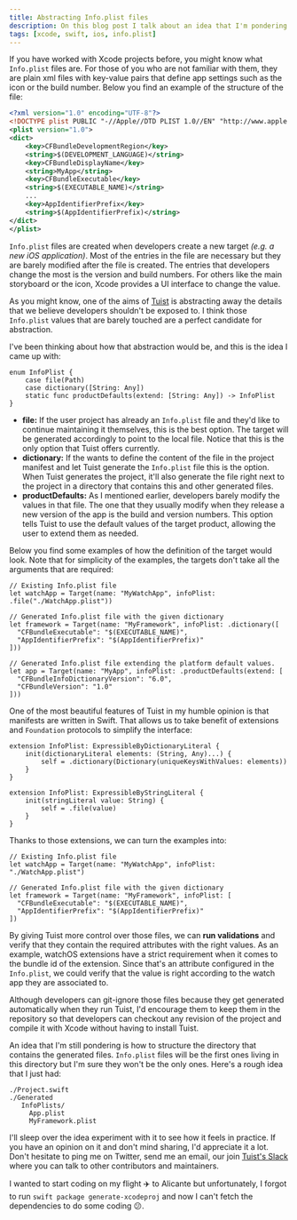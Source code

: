 ```yaml
---
title: Abstracting Info.plist files
description: On this blog post I talk about an idea that I'm pondering for Tuist. In the aim of abstracting implementation details from Xcode projects, I think there's an opportunity for Tuist to abstract `Info.plist` files which are barely modified by developers after they get created.
tags: [xcode, swift, ios, info.plist]
---
```


If you have worked with Xcode projects before, you might know what `Info.plist` files are. For those of you who are not familiar with them, they are plain xml files with key-value pairs that define app settings such as the icon or the build number. Below you find an example of the structure of the file:

```xml
<?xml version="1.0" encoding="UTF-8"?>
<!DOCTYPE plist PUBLIC "-//Apple//DTD PLIST 1.0//EN" "http://www.apple.com/DTDs/PropertyList-1.0.dtd">
<plist version="1.0">
<dict>
	<key>CFBundleDevelopmentRegion</key>
	<string>$(DEVELOPMENT_LANGUAGE)</string>
	<key>CFBundleDisplayName</key>
	<string>MyApp</string>
	<key>CFBundleExecutable</key>
	<string>$(EXECUTABLE_NAME)</string>
	...
	<key>AppIdentifierPrefix</key>
	<string>$(AppIdentifierPrefix)</string>
</dict>
</plist>
```

`Info.plist` files are created when developers create a new target _(e.g. a new iOS application)_. Most of the entries in the file are necessary but they are barely modified after the file is created. The entries that developers change the most is the version and build numbers. For others like the main storyboard or the icon, Xcode provides a UI interface to change the value.

As you might know, one of the aims of [Tuist](https://tuist.io) is abstracting away the details that we believe developers shouldn't be exposed to. I think those `Info.plist` values that are barely touched are a perfect candidate for abstraction.

I've been thinking about how that abstraction would be, and this is the idea I came up with:

```language-swift
enum InfoPlist {
    case file(Path)
    case dictionary([String: Any])
    static func productDefaults(extend: [String: Any]) -> InfoPlist
}
```

- **file:** If the user project has already an `Info.plist` file and they'd like to continue maintaining it themselves, this is the best option. The target will be generated accordingly to point to the local file. Notice that this is the only option that Tuist offers currently.
- **dictionary:** If the wants to define the content of the file in the project manifest and let Tuist generate the `Info.plist` file this is the option. When Tuist generates the project, it'll also generate the file right next to the project in a directory that contains this and other generated files.
- **productDefaults:** As I mentioned earlier, developers barely modify the values in that file. The one that they usually modify when they release a new version of the app is the build and version numbers. This option tells Tuist to use the default values of the target product, allowing the user to extend them as needed.

Below you find some examples of how the definition of the target would look. Note that for simplicity of the examples, the targets don't take all the arguments that are required:

```language-swift
// Existing Info.plist file
let watchApp = Target(name: "MyWatchApp", infoPlist: .file("./WatchApp.plist"))

// Generated Info.plist file with the given dictionary
let framework = Target(name: "MyFramework", infoPlist: .dictionary([
  "CFBundleExecutable": "$(EXECUTABLE_NAME)",
  "AppIdentifierPrefix": "$(AppIdentifierPrefix)"
]))

// Generated Info.plist file extending the platform default values.
let app = Target(name: "MyApp", infoPlist: .productDefaults(extend: [
  "CFBundleInfoDictionaryVersion": "6.0",
  "CFBundleVersion": "1.0"
]))
```

One of the most beautiful features of Tuist in my humble opinion is that manifests are written in Swift. That allows us to take benefit of extensions and `Foundation` protocols to simplify the interface:

```language-swift
extension InfoPlist: ExpressibleByDictionaryLiteral {
    init(dictionaryLiteral elements: (String, Any)...) {
        self = .dictionary(Dictionary(uniqueKeysWithValues: elements))
    }
}

extension InfoPlist: ExpressibleByStringLiteral {
    init(stringLiteral value: String) {
        self = .file(value)
    }
}
```

Thanks to those extensions, we can turn the examples into:

```language-swift
// Existing Info.plist file
let watchApp = Target(name: "MyWatchApp", infoPlist: "./WatchApp.plist")

// Generated Info.plist file with the given dictionary
let framework = Target(name: "MyFramework", infoPlist: [
  "CFBundleExecutable": "$(EXECUTABLE_NAME)",
  "AppIdentifierPrefix": "$(AppIdentifierPrefix)"
])
```

By giving Tuist more control over those files, we can **run validations** and verify that they contain the required attributes with the right values. As an example, watchOS extensions have a strict requirement when it comes to the bundle id of the extension. Since that's an attribute configured in the `Info.plist`, we could verify that the value is right according to the watch app they are associated to.

Although developers can git-ignore those files because they get generated automatically when they run Tuist, I'd encourage them to keep them in the repository so that developers can checkout any revision of the project and compile it with Xcode without having to install Tuist.

An idea that I'm still pondering is how to structure the directory that contains the generated files. `Info.plist` files will be the first ones living in this directory but I'm sure they won't be the only ones. Here's a rough idea that I just had:

```language-bash
./Project.swift
./Generated
   InfoPlists/
     App.plist
     MyFramework.plist
```

I'll sleep over the idea experiment with it to see how it feels in practice. If you have an opinion on it and don't mind sharing, I'd appreciate it a lot. Don't hesitate to ping me on Twitter, send me an email, our join [Tuist's Slack](https://slack.tuist.io) where you can talk to other contributors and maintainers.

I wanted to start coding on my flight ✈️ to Alicante but unfortunately, I forgot to run `swift package generate-xcodeproj` and now I can't fetch the dependencies to do some coding 😕.
